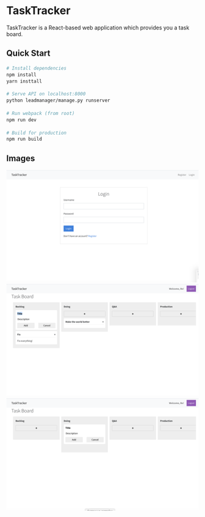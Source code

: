 # TaskTracker

TaskTracker is a React-based web application which provides you a task board.

## Quick Start

```bash
# Install dependencies
npm install
yarn insttall

# Serve API on localhost:8000
python leadmanager/manage.py runserver

# Run webpack (from root)
npm run dev

# Build for production
npm run build
```

## Images
![](img/img_login.png)
![](img/img_task1.png)
![](img/img_task2.png)

